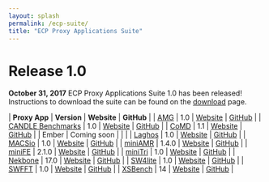 ```yaml
---
layout: splash
permalink: /ecp-suite/
title: "ECP Proxy Applications Suite"
---
```


# Release 1.0

**October 31, 2017** ECP Proxy Applications Suite 1.0 has been released!
Instructions to download the suite can be found on the
[download](/download) page.

| **Proxy App** | **Version** | **Website** | **GitHub** |
| [AMG](/apps/amg)        | 1.0   | [Website](https://codesign.llnl.gov/amg2013.php) | [GitHub](https://github.com/LLNL/AMG) |
| [CANDLE Benchmarks](/apps/candle) | 1.0   | [Website](http://candle.cels.anl.gov/) | [GitHub](https://github.com/ECP-CANDLE/Benchmarks) |
| [CoMD](/apps/comd)      | 1.1   | [Website](http://www.exmatex.org/comd.html) | [GitHub](https://github.com/ECP-copa/CoMD) |
| Ember | Coming soon | | |
| [Laghos](/apps/laghos)  | 1.0   | [Website](https://codesign.llnl.gov/laghos.php) | [GitHub](https://github.com/CEED/Laghos) |
| [MACSio](/apps/macsio)  | 1.0   | [Website](https://codesign.llnl.gov/macsio.php) | [GitHub](https://github.com/LLNL/MACSio) |
| [miniAMR](/apps/miniamr) | 1.4.0 | [Website](https://mantevo.org) | [GitHub](https://github.com/Mantevo/miniAMR) |
| [miniFE](/apps/minife)   | 2.1.0 | [Website](https://mantevo.org) | [GitHub](https://github.com/Mantevo/miniFE) |
| [miniTri](/apps/minitri) | 1.0   | [Website](https://mantevo.org) | [GitHub](https://github.com/Mantevo/miniTri) |
| [Nekbone](/apps/nekbone) | 17.0  | [Website](http://cesar.mcs.anl.gov/content/software/thermal_hydraulics) | [GitHub](https://github.com/Nek5000/Nekbone) |
| [SW4lite](/apps/sw4lite) | 1.0   | [Website](https://geodynamics.org/cig/software/sw4) | [GitHub](https://github.com/geodynamics/sw4lite) |
| [SWFFT](/apps/swfft)     | 1.0   | [Website](https://xgitlab.cels.anl.gov/hacc/SWFFT) | [GitHub](https://xgitlab.cels.anl.gov/hacc/SWFFT) |
| [XSBench](/apps/xsbench) | 14    | [Website](https://github.com/ANL-CESAR/XSBench) | [GitHub](https://github.com/ANL-CESAR/XSBench) |
